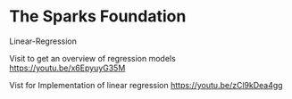 # The Sparks Foundation
 Linear-Regression

Visit to get an overview of regression models
https://youtu.be/x6EpyuyG35M

Vist for Implementation of linear regression
https://youtu.be/zCl9kDea4gg
